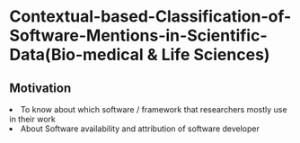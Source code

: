 # Contextual-based-Classification-of-Software-Mentions-in-Scientific-Data(Bio-medical & Life Sciences)

<h2>Motivation</h2>
<li>
To know about which software / framework that researchers mostly use in their work</li>
<li>About Software availability and attribution of software developer</li>

